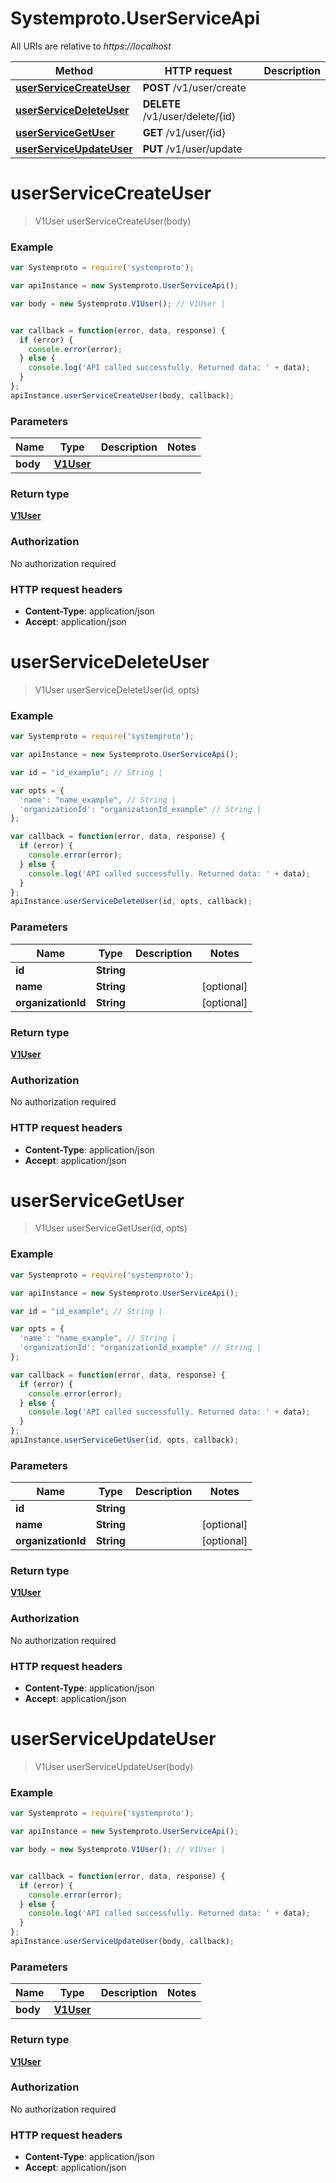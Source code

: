 # Systemproto.UserServiceApi

All URIs are relative to *https://localhost*

Method | HTTP request | Description
------------- | ------------- | -------------
[**userServiceCreateUser**](UserServiceApi.md#userServiceCreateUser) | **POST** /v1/user/create | 
[**userServiceDeleteUser**](UserServiceApi.md#userServiceDeleteUser) | **DELETE** /v1/user/delete/{id} | 
[**userServiceGetUser**](UserServiceApi.md#userServiceGetUser) | **GET** /v1/user/{id} | 
[**userServiceUpdateUser**](UserServiceApi.md#userServiceUpdateUser) | **PUT** /v1/user/update | 


<a name="userServiceCreateUser"></a>
# **userServiceCreateUser**
> V1User userServiceCreateUser(body)



### Example
```javascript
var Systemproto = require('systemproto');

var apiInstance = new Systemproto.UserServiceApi();

var body = new Systemproto.V1User(); // V1User | 


var callback = function(error, data, response) {
  if (error) {
    console.error(error);
  } else {
    console.log('API called successfully. Returned data: ' + data);
  }
};
apiInstance.userServiceCreateUser(body, callback);
```

### Parameters

Name | Type | Description  | Notes
------------- | ------------- | ------------- | -------------
 **body** | [**V1User**](V1User.md)|  | 

### Return type

[**V1User**](V1User.md)

### Authorization

No authorization required

### HTTP request headers

 - **Content-Type**: application/json
 - **Accept**: application/json

<a name="userServiceDeleteUser"></a>
# **userServiceDeleteUser**
> V1User userServiceDeleteUser(id, opts)



### Example
```javascript
var Systemproto = require('systemproto');

var apiInstance = new Systemproto.UserServiceApi();

var id = "id_example"; // String | 

var opts = { 
  'name': "name_example", // String | 
  'organizationId': "organizationId_example" // String | 
};

var callback = function(error, data, response) {
  if (error) {
    console.error(error);
  } else {
    console.log('API called successfully. Returned data: ' + data);
  }
};
apiInstance.userServiceDeleteUser(id, opts, callback);
```

### Parameters

Name | Type | Description  | Notes
------------- | ------------- | ------------- | -------------
 **id** | **String**|  | 
 **name** | **String**|  | [optional] 
 **organizationId** | **String**|  | [optional] 

### Return type

[**V1User**](V1User.md)

### Authorization

No authorization required

### HTTP request headers

 - **Content-Type**: application/json
 - **Accept**: application/json

<a name="userServiceGetUser"></a>
# **userServiceGetUser**
> V1User userServiceGetUser(id, opts)



### Example
```javascript
var Systemproto = require('systemproto');

var apiInstance = new Systemproto.UserServiceApi();

var id = "id_example"; // String | 

var opts = { 
  'name': "name_example", // String | 
  'organizationId': "organizationId_example" // String | 
};

var callback = function(error, data, response) {
  if (error) {
    console.error(error);
  } else {
    console.log('API called successfully. Returned data: ' + data);
  }
};
apiInstance.userServiceGetUser(id, opts, callback);
```

### Parameters

Name | Type | Description  | Notes
------------- | ------------- | ------------- | -------------
 **id** | **String**|  | 
 **name** | **String**|  | [optional] 
 **organizationId** | **String**|  | [optional] 

### Return type

[**V1User**](V1User.md)

### Authorization

No authorization required

### HTTP request headers

 - **Content-Type**: application/json
 - **Accept**: application/json

<a name="userServiceUpdateUser"></a>
# **userServiceUpdateUser**
> V1User userServiceUpdateUser(body)



### Example
```javascript
var Systemproto = require('systemproto');

var apiInstance = new Systemproto.UserServiceApi();

var body = new Systemproto.V1User(); // V1User | 


var callback = function(error, data, response) {
  if (error) {
    console.error(error);
  } else {
    console.log('API called successfully. Returned data: ' + data);
  }
};
apiInstance.userServiceUpdateUser(body, callback);
```

### Parameters

Name | Type | Description  | Notes
------------- | ------------- | ------------- | -------------
 **body** | [**V1User**](V1User.md)|  | 

### Return type

[**V1User**](V1User.md)

### Authorization

No authorization required

### HTTP request headers

 - **Content-Type**: application/json
 - **Accept**: application/json

